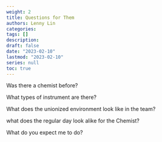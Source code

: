 ```yaml
---
weight: 2
title: Questions for Them
authors: Lenny Lin
categories: 
tags: []
description: 
draft: false
date: "2023-02-10"
lastmod: "2023-02-10"
series: null
toc: true
---
```


Was there a chemist before?  

What types of instrument are there?  

What does the unionized environment look like in the team?

what does the regular day look alike for the Chemist?

What do you expect me to do?



